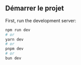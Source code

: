 ## Démarrer le projet

First, run the development server:

```bash
npm run dev
# or
yarn dev
# or
pnpm dev
# or
bun dev
```

